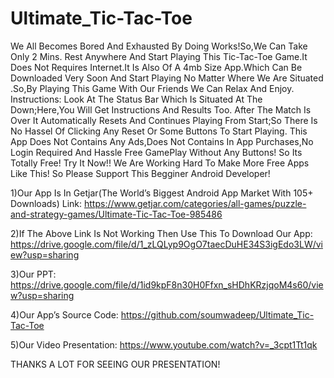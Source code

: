 # Ultimate_Tic-Tac-Toe
We All Becomes Bored And Exhausted By Doing Works!So,We Can Take Only 2 Mins. Rest Anywhere And Start Playing This Tic-Tac-Toe Game.It Does Not Requires Internet.It Is Also Of A 4mb Size App.Which Can Be Downloaded Very Soon And Start Playing No Matter Where We Are Situated .So,By Playing This Game With Our Friends We Can Relax And Enjoy.
Instructions:
Look At The Status Bar Which Is Situated At The Down;Here,You Will Get Instructions And Results Too.
After The Match Is Over It Automatically Resets And Continues Playing From Start;So There Is No Hassel Of Clicking Any Reset Or Some Buttons To Start Playing.
This App Does Not Contains Any Ads,Does Not Contains In App Purchases,No Login Required And Hassle Free GamePlay Without Any Buttons!
So Its Totally Free!
Try It Now!!
We Are Working Hard To Make More Free Apps Like This!
So Please Support This Begginer Android Developer!

1)Our App Is In Getjar(The World’s Biggest Android App Market With 105+ Downloads)
Link: https://www.getjar.com/categories/all-games/puzzle-and-strategy-games/Ultimate-Tic-Tac-Toe-985486

2)If The Above Link Is Not Working Then Use This To Download Our App:
https://drive.google.com/file/d/1_zLQLyp9OgO7taecDuHE34S3igEdo3LW/view?usp=sharing

3)Our PPT:
https://drive.google.com/file/d/1id9kpF8n30H0Ffxn_sHDhKRzjqoM4s60/view?usp=sharing

4)Our App’s Source Code:
https://github.com/soumwadeep/Ultimate_Tic-Tac-Toe

5)Our Video Presentation:
https://www.youtube.com/watch?v=_3cpt1Tt1qk


THANKS A LOT FOR SEEING OUR PRESENTATION!

